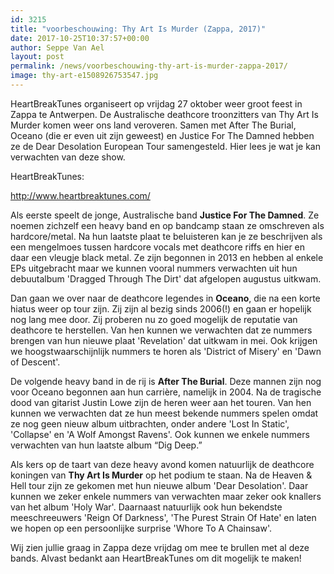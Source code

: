 ```yaml
---
id: 3215
title: "voorbeschouwing: Thy Art Is Murder (Zappa, 2017)"
date: 2017-10-25T10:37:57+00:00
author: Seppe Van Ael
layout: post
permalink: /news/voorbeschouwing-thy-art-is-murder-zappa-2017/
image: thy-art-e1508926753547.jpg
---
```

HeartBreakTunes organiseert op vrijdag 27 oktober weer groot feest in Zappa te Antwerpen. De Australische deathcore troonzitters van Thy Art Is Murder komen weer ons land veroveren. Samen met After The Burial, Oceano (die er even uit zijn geweest) en Justice For The Damned hebben ze de Dear Desolation European Tour samengesteld. Hier lees je wat je kan verwachten van deze show.

HeartBreakTunes:

http://www.heartbreaktunes.com/

Als eerste speelt de jonge, Australische band **Justice For The Damned**. Ze noemen zichzelf een heavy band en op bandcamp staan ze omschreven als hardcore/metal. Na hun laatste plaat te beluisteren kan je ze beschrijven als een mengelmoes tussen hardcore vocals met deathcore riffs en hier en daar een vleugje black metal. Ze zijn begonnen in 2013 en hebben al enkele EPs uitgebracht maar we kunnen vooral nummers verwachten uit hun debuutalbum 'Dragged Through The Dirt' dat afgelopen augustus uitkwam.



Dan gaan we over naar de deathcore legendes in **Oceano**, die na een korte hiatus weer op tour zijn. Zij zijn al bezig sinds 2006(!) en gaan er hopelijk nog lang mee door. Zij proberen nu zo goed mogelijk de reputatie van deathcore te herstellen. Van hen kunnen we verwachten dat ze nummers brengen van hun nieuwe plaat 'Revelation' dat uitkwam in mei. Ook krijgen we hoogstwaarschijnlijk nummers te horen als 'District of Misery' en 'Dawn of Descent'.



De volgende heavy band in de rij is **After The Burial**. Deze mannen zijn nog voor Oceano begonnen aan hun carrière, namelijk in 2004. Na de tragische dood van gitarist Justin Lowe zijn de heren weer aan het touren. Van hen kunnen we verwachten dat ze hun meest bekende nummers spelen omdat ze nog geen nieuw album uitbrachten, onder andere 'Lost In Static', 'Collapse' en 'A Wolf Amongst Ravens'. Ook kunnen we enkele nummers verwachten van hun laatste album “Dig Deep.”



Als kers op de taart van deze heavy avond komen natuurlijk de deathcore koningen van **Thy Art Is Murder** op het podium te staan. Na de Heaven & Hell tour zijn ze gekomen met hun nieuwe album 'Dear Desolation'. Daar kunnen we zeker enkele nummers van verwachten maar zeker ook knallers van het album 'Holy War'. Daarnaast natuurlijk ook hun bekendste meeschreeuwers 'Reign Of Darkness', 'The Purest Strain Of Hate' en laten we hopen op een persoonlijke surprise 'Whore To A Chainsaw'.



Wij zien jullie graag in Zappa deze vrijdag om mee te brullen met al deze bands. Alvast bedankt aan HeartBreakTunes om dit mogelijk te maken!